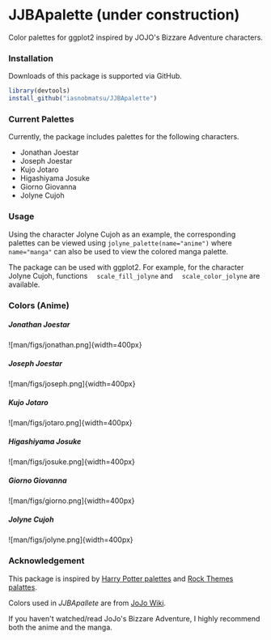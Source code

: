 # JJBApalette (under construction)

Color palettes for ggplot2 inspired by JOJO's Bizzare Adventure characters.

### Installation

Downloads of this package is supported via GitHub. 

```r
library(devtools)
install_github("iasnobmatsu/JJBApalette")
```

### Current Palettes

Currently, the package includes palettes for the following characters.

- Jonathan Joestar
- Joseph Joestar
- Kujo Jotaro
- Higashiyama Josuke
- Giorno Giovanna
- Jolyne Cujoh

### Usage 

Using the character Jolyne Cujoh as an example, the corresponding palettes can be viewed using `jolyne_palette(name="anime")` where `name="manga"` can also be used to view the colored manga palette.

The package can be used with ggplot2. For example, for the character Jolyne Cujoh, functions `  scale_fill_jolyne` and `  scale_color_jolyne` are available.

### Colors (Anime) 

##### Jonathan Joestar

![man/figs/jonathan.png]{width=400px}

##### Joseph Joestar

![man/figs/joseph.png]{width=400px}

##### Kujo Jotaro

![man/figs/jotaro.png]{width=400px}

##### Higashiyama Josuke

![man/figs/josuke.png]{width=400px}

##### Giorno Giovanna

![man/figs/giorno.png]{width=400px}

##### Jolyne Cujoh

![man/figs/jolyne.png]{width=400px}


### Acknowledgement

This package is inspired by [Harry Potter palettes](https://github.com/aljrico/harrypotter) and [Rock Themes palattes](https://github.com/johnmackintosh/rockthemes).

Colors used in *JJBApallete* are from [JoJo Wiki](https://jojowiki.com/).

If you haven't watched/read JoJo's Bizzare Adventure, I highly recommend both the anime and the manga.
